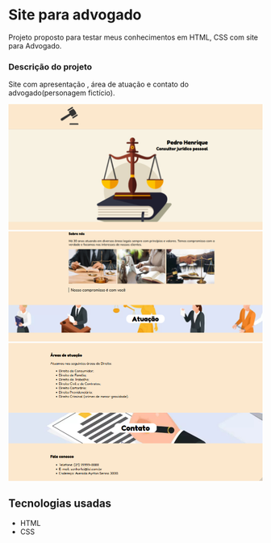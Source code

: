 # Site para advogado
Projeto proposto para testar meus conhecimentos em HTML, CSS com site para Advogado.

### Descrição do projeto 
Site com apresentação , área de atuação e contato do advogado(personagem fictício).


![Header](/img/siteadvogado3.png)
![Body](/img/siteadvogado2.png)
![Footer](/img/siteadvogado.png)


## Tecnologias usadas
- HTML
- CSS
